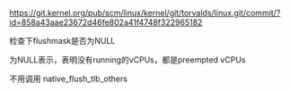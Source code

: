 https://git.kernel.org/pub/scm/linux/kernel/git/torvalds/linux.git/commit/?id=858a43aae23672d46fe802a41f4748f322965182


检查下flushmask是否为NULL

为NULL表示，表明没有running的vCPUs，都是preempted vCPUs

不用调用 native_flush_tlb_others

